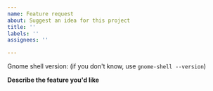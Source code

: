 ```yaml
---
name: Feature request
about: Suggest an idea for this project
title: ''
labels: ''
assignees: ''

---
```


Gnome shell version: (if you don't know, use `gnome-shell --version`)

**Describe the feature you'd like**
